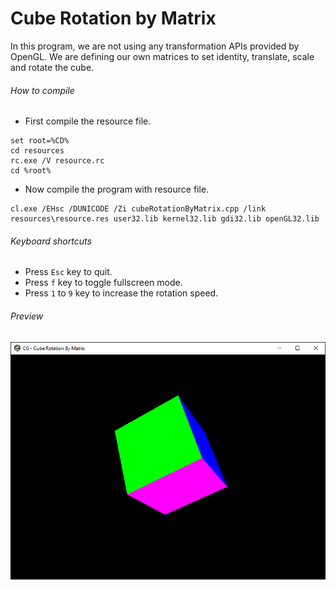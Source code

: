 Cube Rotation by Matrix
=======================

In this program, we are not using any transformation APIs provided by OpenGL. We are defining our own matrices to set identity, translate, scale and rotate the cube.

###### How to compile

- First compile the resource file.

```
set root=%CD%
cd resources
rc.exe /V resource.rc
cd %root%
```

- Now compile the program with resource file.

```
cl.exe /EHsc /DUNICODE /Zi cubeRotationByMatrix.cpp /link resources\resource.res user32.lib kernel32.lib gdi32.lib openGL32.lib
```

###### Keyboard shortcuts
- Press ```Esc``` key to quit.
- Press ```f``` key to toggle fullscreen mode.
- Press ```1``` to ```9``` key to increase the rotation speed.

###### Preview
![cubeRotationByMatrix][cubeRotationByMatrix-image]

<!-- Image declaration -->

[cubeRotationByMatrix-image]: ./preview/cubeRotationByMatrix.png "Cube Rotation by Matrix"
